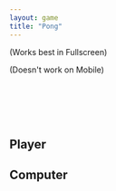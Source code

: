 ```yaml
---
layout: game
title: "Pong"
---
```

<p>(Works best in Fullscreen)</p>
<p>(Doesn't work on Mobile)</p>
<div id="game">
    <br>
    <br>
    <br>
    <br>
    <h2>Player</h2>
    <label id="scorep"></label>
    <h2>Computer</h2>
    <label id="scorec"></label>
    <script src="script.js"></script>
</div>
